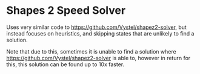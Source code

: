 # Shapes 2 Speed Solver

Uses very similar code to https://github.com/Vystel/shapez2-solver, but instead focuses on heuristics, and skipping states that are unlikely to find a solution.

Note that due to this, sometimes it is unable to find a solution where https://github.com/Vystel/shapez2-solver is able to, however in return for this, this solution can be found up to 10x faster.
